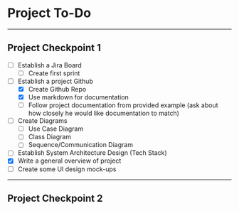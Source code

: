 # Project To-Do
___

## Project Checkpoint 1
* [ ] Establish a Jira Board
  * [ ] Create first sprint
* [ ] Establish a project Github
  * [X] Create Github Repo
  * [X] Use markdown for documentation
  * [ ] Follow project documentation from provided example (ask about how closely he would like documentation to match)
* [ ] Create Diagrams
  * [ ] Use Case Diagram
  * [ ] Class Diagram
  * [ ] Sequence/Communication Diagram
* [ ] Establish System Architecture Design (Tech Stack)
* [X] Write a general overview of project
* [ ] Create some UI design mock-ups

___

## Project Checkpoint 2
